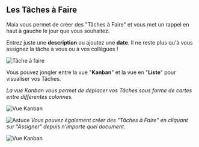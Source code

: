 ## Les Tâches à Faire

Maia vous permet de créer des "Tâches à Faire" et vous met un rappel en haut à gauche le jour que vous souhaitez.

Entrez juste une **description** ou ajoutez une **date**. Il ne reste plus qu'à vous assignez la tâche à vous ou à vos collègues !

![Tâche à faire](/docs/assets/img/tools/todo.png)

Vous pouvez jongler entre la vue "**Kanban**" et la vue en "**Liste**" pour visualiser vos Tâches.

*La vue Kanban vous permet de déplacer vos Tâches sous forme de cartes entre différentes colonnes.*

![Vue Kanban](/docs/assets/img/tools/kanban.png)
<br>

![Astuce](/docs/assets/img/lightbulb.png)
*Vous pouvez également créer des "Tâches à Faire" en cliquant sur "Assigner" depuis n'importe quel document.*
<br>

![Vue Kanban](/docs/assets/img/tools/assigner.png)

